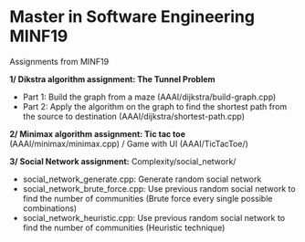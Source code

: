 # Master in Software Engineering MINF19
Assignments from MINF19

**1/ Dikstra algorithm assignment: The Tunnel Problem**
- Part 1: Build the graph from a maze (AAAI/dijkstra/build-graph.cpp)
- Part 2: Apply the algorithm on the graph to find the shortest path from the source to destination (AAAI/dijkstra/shortest-path.cpp)

**2/ Minimax algorithm assignment: Tic tac toe** (AAAI/minimax/minimax.cpp) / Game with UI (AAAI/TicTacToe/)

**3/ Social Network assignment:** Complexity/social_network/
  - social_network_generate.cpp: Generate random social network
  - social_network_brute_force.cpp: Use previous random social network to find the number of communities (Brute force every single possible combinations)
  - social_network_heuristic.cpp: Use previous random social network to find the number of communities (Heuristic technique)
